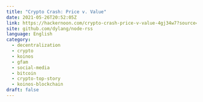 ```yaml
---
title: "Crypto Crash: Price v. Value"
date: 2021-05-26T20:52:05Z
link: https://hackernoon.com/crypto-crash-price-v-value-4gj34w7?source=rss&utm_medium=RSS&utm_source=news.12bit.vn
site: github.com/dylang/node-rss
language: English
category:
  - decentralization
  - crypto
  - koinos
  - gfam
  - social-media
  - bitcoin
  - crypto-top-story
  - koinos-blockchain
draft: false
---
```

